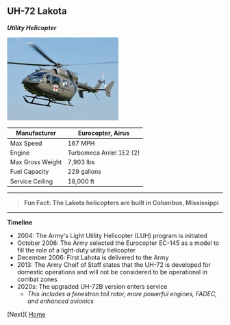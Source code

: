 ## UH-72 Lakota
_**Utility Helicopter**_

![Lakota](download-3.jpg)

| Manufacturer | Eurocopter, Airus |
| ----------- | ----------- |
|  Max Speed | 167 MPH |
| Engine |Turbomeca Arriel 1E2 (2)  |
| Max Gross Weight |  7,903 lbs |
| Fuel Capacity | 229 gallons | 
| Service Ceiling | 18,000 ft | 

---
> **Fun Fact: The Lakota helicopters are built in Columbus, Mississippi** 
---
**Timeline**
- 2004: The Army's Light Utility Helicopter (LUH) program is initiated 
- October 2006: The Army selected the Eurocopter EC-145 as a model to fill the role of a light-duty utility helicopter
- December 2006: First Lahota is delivered to the Army
- 2013: The Army Cheif of Staff states that the UH-72 is developed for domestic operations and will not be considered to be operational in combat zones 
- 2020s: The upgraded UH-72B version enters service
    - _This includes a fenestron tail rotor, more powerful engines, FADEC, and enhanced avionics_


[Next](
[Home](README.md)

